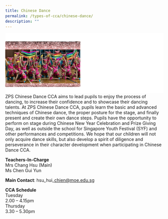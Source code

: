 ```yaml
---
title: Chinese Dance
permalink: /types-of-cca/chinese-dance/
description: ""
---
```

![](/images/CCAs/cca-%20chinese%20dance%202023%202.png)
ZPS Chinese Dance CCA aims to lead pupils to enjoy the process of dancing, to increase their confidence and to showcase their dancing talents. At ZPS Chinese Dance CCA, pupils learn the basic and advanced techniques of Chinese dance, the proper posture for the stage, and finally present and create their own dance steps. Pupils have the opportunity to perform on stage during Chinese New Year Celebration and Prize Giving Day, as well as outside the school for Singapore Youth Festival (SYF) and other performances and competitions. We hope that our children will not only acquire dance skills, but also develop a spirit of diligence and perseverance in their character development when participating in Chinese Dance CCA.

**Teachers-In-Charge**
<br>Mrs Chang Hsu (Main)
<br>Ms Chen Gui Yun

**Main Contact**: hsu\_hui\_chien@moe.edu.sg

**CCA Schedule**
<br>Tuesday
<br>2.00 – 4.15pm
<br>Thursday
<br>3.30 – 5.30pm